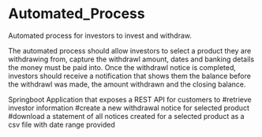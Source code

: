 # Automated_Process
Automated process for investors to invest and withdraw.


The automated process should allow investors to select a product they are withdrawing from, 
capture the withdrawl amount, dates and banking details the money must be paid into. Once the withdrawl notice is completed, investors should receive a notification that shows them the balance before the withdrawl was made, the amount withdrawn and the closing balance.

Springboot Application that exposes a REST API for customers to
#retrieve investor information
#create a new withdrawal notice for selected product
#download a statement of all notices created for a selected product as a csv file with date range provided
